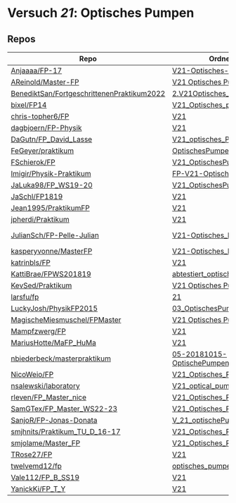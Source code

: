 # Versuch *21*: Optisches Pumpen

## Repos

|                                              Repo                                              |                                                                     Ordner                                                                      |                                                                                                                                                      PDFs                                                                                                                                                       |
|------------------------------------------------------------------------------------------------|-------------------------------------------------------------------------------------------------------------------------------------------------|-----------------------------------------------------------------------------------------------------------------------------------------------------------------------------------------------------------------------------------------------------------------------------------------------------------------|
|[Anjaaaa/FP-17](../repo/Anjaaaa/FP-17)                                                          |[V21-Optisches-Pumpen](https://github.com/anjabeck/FP-17/tree/master/V21-Optisches-Pumpen)                                                       |–                                                                                                                                                                                                                                                                                                                |
|[AReinold/Master-FP](../repo/AReinold/Master-FP)                                                |[V21 Optisches Pumpen](https://github.com/AReinold/Master-FP/tree/master/V21%20Optisches%20Pumpen)                                               |[V21 Optisches Pumpen_Protokoll.pdf](https://docs.google.com/viewer?url=https://raw.githubusercontent.com/AReinold/Master-FP/master/PDF-Dateien%20abtestiert/V21%20Optisches%20Pumpen_Protokoll.pdf)                                                                                                             |
|[BenediktSan/FortgeschrittenenPraktikum2022](../repo/BenediktSan/FortgeschrittenenPraktikum2022)|[2.V21Optisches_Pumpen](https://github.com/BenediktSan/FortgeschrittenenPraktikum2022/tree/master/Versuche%20Semester%20VI/2.V21Optisches_Pumpen)|[Protokoll_V21.pdf](https://docs.google.com/viewer?url=https://raw.githubusercontent.com/BenediktSan/FortgeschrittenenPraktikum2022/master/Versuche%20Semester%20VI/2.V21Optisches_Pumpen/Protokoll_V21.pdf)                                                                                                     |
|[bixel/FP14](../repo/bixel/FP14)                                                                |[V21_Optisches_pumpen](https://github.com/bixel/FP14/tree/master/V21_Optisches_pumpen)                                                           |–                                                                                                                                                                                                                                                                                                                |
|[chris-topher6/FP](../repo/chris-topher6/FP)                                                    |[V21](https://github.com/chris-topher6/FP/tree/master/V21)                                                                                       |–                                                                                                                                                                                                                                                                                                                |
|[dagbjoern/FP-Physik](../repo/dagbjoern/FP-Physik)                                              |[V21](https://github.com/dagbjoern/FP-Physik/tree/master/V21)                                                                                    |–                                                                                                                                                                                                                                                                                                                |
|[DaGutn/FP_David_Lasse](../repo/DaGutn/FP_David_Lasse)                                          |[V21_optisches_Pumpen](https://github.com/DaGutn/FP_David_Lasse/tree/main/V21_optisches_Pumpen)                                                  |–                                                                                                                                                                                                                                                                                                                |
|[FeGeyer/praktikum](../repo/FeGeyer/praktikum)                                                  |[OptischesPumpenV21](https://github.com/FeGeyer/praktikum/tree/master/MFP/OptischesPumpenV21)                                                    |–                                                                                                                                                                                                                                                                                                                |
|[FSchierok/FP](../repo/FSchierok/FP)                                                            |[V21_OptischesPumpen](https://github.com/FSchierok/FP/tree/master/V21_OptischesPumpen)                                                           |–                                                                                                                                                                                                                                                                                                                |
|[Imigir/Physik-Praktikum](../repo/Imigir/Physik-Praktikum)                                      |[FP-V21-Optisches-Pumpen](https://github.com/Imigir/Physik-Praktikum/tree/master/FP-V21-Optisches-Pumpen)                                        |–                                                                                                                                                                                                                                                                                                                |
|[JaLuka98/FP_WS19-20](../repo/JaLuka98/FP_WS19-20)                                              |[V21_OptischesPumpen](https://github.com/JaLuka98/FP_WS19-20/tree/master/V21_OptischesPumpen)                                                    |–                                                                                                                                                                                                                                                                                                                |
|[JaSchl/FP1819](../repo/JaSchl/FP1819)                                                          |[V21](https://github.com/JaSchl/FP1819/tree/master/V21)                                                                                          |–                                                                                                                                                                                                                                                                                                                |
|[Jean1995/PraktikumFP](../repo/Jean1995/PraktikumFP)                                            |[V21](https://github.com/Jean1995/PraktikumFP/tree/master/V21)                                                                                   |–                                                                                                                                                                                                                                                                                                                |
|[jpherdi/Praktikum](../repo/jpherdi/Praktikum)                                                  |[V21](https://github.com/jpherdi/Praktikum/tree/master/V21)                                                                                      |–                                                                                                                                                                                                                                                                                                                |
|[JulianSch/FP-Pelle-Julian](../repo/JulianSch/FP-Pelle-Julian)                                  |[V21-Optisches_Pumpen](https://github.com/JulianSch/FP-Pelle-Julian/tree/master/V21-Optisches_Pumpen)                                            |[v21.pdf](https://docs.google.com/viewer?url=https://raw.githubusercontent.com/JulianSch/FP-Pelle-Julian/master/Altprotokolle_nYR/v21.pdf)<br/>[v21unkorrigiert.pdf](https://docs.google.com/viewer?url=https://raw.githubusercontent.com/JulianSch/FP-Pelle-Julian/master/Altprotokolle_nYR/v21unkorrigiert.pdf)|
|[kasperyvonne/MasterFP](../repo/kasperyvonne/MasterFP)                                          |[V21-Optisches_Pumpen](https://github.com/kasperyvonne/MasterFP/tree/master/V21-Optisches_Pumpen)                                                |–                                                                                                                                                                                                                                                                                                                |
|[katrinbls/FP](../repo/katrinbls/FP)                                                            |[V21](https://github.com/katrinbls/FP/tree/master/V21)                                                                                           |–                                                                                                                                                                                                                                                                                                                |
|[KattiBrae/FPWS201819](../repo/KattiBrae/FPWS201819)                                            |[abtestiert_optisches_pumpen](https://github.com/KattiBrae/FPWS201819/tree/master/BA_FP_Protokolle/abtestiert_optisches_pumpen)                  |–                                                                                                                                                                                                                                                                                                                |
|[KevSed/Praktikum](../repo/KevSed/Praktikum)                                                    |[V21 Optisches Pumpen](https://github.com/KevSed/Praktikum/tree/master/V21%20Optisches%20Pumpen)                                                 |–                                                                                                                                                                                                                                                                                                                |
|[larsfu/fp](../repo/larsfu/fp)                                                                  |[21](https://github.com/larsfu/fp/tree/master/21)                                                                                                |–                                                                                                                                                                                                                                                                                                                |
|[LuckyJosh/PhysikFP2015](../repo/LuckyJosh/PhysikFP2015)                                        |[03_OptischesPumpen[X]](https://github.com/LuckyJosh/PhysikFP2015/tree/master/03_OptischesPumpen%5BX%5D)                                         |[Protokoll_OptischesPumpen_Luckey_Wollenberg.pdf](https://docs.google.com/viewer?url=https://raw.githubusercontent.com/LuckyJosh/PhysikFP2015/master/03_OptischesPumpen%5BX%5D/Protokoll_OptischesPumpen_Luckey_Wollenberg.pdf)                                                                                  |
|[MagischeMiesmuschel/FPMaster](../repo/MagischeMiesmuschel/FPMaster)                            |[V21 Optisches Pumpen](https://github.com/MagischeMiesmuschel/FPMaster/tree/master/V21%20Optisches%20Pumpen)                                     |[V21.pdf](https://docs.google.com/viewer?url=https://raw.githubusercontent.com/MagischeMiesmuschel/FPMaster/master/Protokolle/V21.pdf)                                                                                                                                                                           |
|[Mampfzwerg/FP](../repo/Mampfzwerg/FP)                                                          |[V21](https://github.com/Mampfzwerg/FP/tree/master/V21)                                                                                          |[main.pdf](https://docs.google.com/viewer?url=https://raw.githubusercontent.com/Mampfzwerg/FP/master/V21/main.pdf)                                                                                                                                                                                               |
|[MariusHotte/MaFP_HuMa](../repo/MariusHotte/MaFP_HuMa)                                          |[V21](https://github.com/MariusHotte/MaFP_HuMa/tree/master/V21)                                                                                  |[Protokoll.pdf](https://docs.google.com/viewer?url=https://raw.githubusercontent.com/MariusHotte/MaFP_HuMa/master/V21/build/Protokoll.pdf)                                                                                                                                                                       |
|[nbiederbeck/masterpraktikum](../repo/nbiederbeck/masterpraktikum)                              |[05-20181015-OptischePumpen](https://github.com/nbiederbeck/masterpraktikum/tree/master/05-20181015-OptischePumpen)                              |–                                                                                                                                                                                                                                                                                                                |
|[NicoWeio/FP](../repo/NicoWeio/FP)                                                              |[V21_Optisches_Pumpen](https://github.com/NicoWeio/FP/tree/gh-pages/V21_Optisches_Pumpen)                                                        |[main.pdf](https://docs.google.com/viewer?url=https://raw.githubusercontent.com/NicoWeio/FP/gh-pages/V21_Optisches_Pumpen/build/main.pdf)                                                                                                                                                                        |
|[nsalewski/laboratory](../repo/nsalewski/laboratory)                                            |[V21_optical_pumping](https://github.com/nsalewski/laboratory/tree/master/FP/V21_optical_pumping)                                                |–                                                                                                                                                                                                                                                                                                                |
|[rleven/FP_Master_nice](../repo/rleven/FP_Master_nice)                                          |[V21_Optisches_Pumpen](https://github.com/rleven/FP_Master_nice/tree/main/V21_Optisches_Pumpen)                                                  |–                                                                                                                                                                                                                                                                                                                |
|[SamGTex/FP_Master_WS22-23](../repo/SamGTex/FP_Master_WS22-23)                                  |[V21_Optisches_Pumpen](https://github.com/SamGTex/FP_Master_WS22-23/tree/main/V21_Optisches_Pumpen)                                              |–                                                                                                                                                                                                                                                                                                                |
|[SanjoR/FP-Jonas-Donata](../repo/SanjoR/FP-Jonas-Donata)                                        |[V_21_optischePumpen](https://github.com/SanjoR/FP-Jonas-Donata/tree/master/MFP/V_21_optischePumpen)                                             |[V21_optischesPumpen.pdf](https://docs.google.com/viewer?url=https://raw.githubusercontent.com/SanjoR/FP-Jonas-Donata/master/MFP/Fertige_Protokolle/V21_optischesPumpen.pdf)                                                                                                                                     |
|[smjhnits/Praktikum_TU_D_16-17](../repo/smjhnits/Praktikum_TU_D_16-17)                          |[V21_Optisches_Pumpen](https://github.com/smjhnits/Praktikum_TU_D_16-17/tree/master/Fortgeschrittenenpraktikum/Protokolle/V21_Optisches_Pumpen)  |[V21_main.pdf](https://docs.google.com/viewer?url=https://raw.githubusercontent.com/smjhnits/Praktikum_TU_D_16-17/master/Fortgeschrittenenpraktikum/Protokolle/V21_Optisches_Pumpen/V21_main.pdf)                                                                                                                |
|[smjolame/Master_FP](../repo/smjolame/Master_FP)                                                |[V21_Optisches_Pumpen](https://github.com/smjolame/Master_FP/tree/main/V21_Optisches_Pumpen)                                                     |–                                                                                                                                                                                                                                                                                                                |
|[TRose27/FP](../repo/TRose27/FP)                                                                |[V21](https://github.com/TRose27/FP/tree/master/V21)                                                                                             |–                                                                                                                                                                                                                                                                                                                |
|[twelvemd12/fp](../repo/twelvemd12/fp)                                                          |[optisches_pumpen](https://github.com/THEMayo12/fp/tree/master/versuche/optisches_pumpen)                                                        |–                                                                                                                                                                                                                                                                                                                |
|[Vale112/FP_B_SS19](../repo/Vale112/FP_B_SS19)                                                  |[V21](https://github.com/Vale112/FP_B_SS19/tree/master/V21)                                                                                      |–                                                                                                                                                                                                                                                                                                                |
|[YanickKi/FP_T_Y](../repo/YanickKi/FP_T_Y)                                                      |[V21](https://github.com/YanickKi/FP_T_Y/tree/main/V21)                                                                                          |–                                                                                                                                                                                                                                                                                                                |
